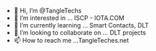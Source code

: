 - 👋 Hi, I’m @TangleTechs
- 👀 I’m interested in ... ISCP - IOTA.COM  
- 🌱 I’m currently learning ... Smart Contacts, DLT 
- 💞️ I’m looking to collaborate on ... DLT projects
- 📫 How to reach me ...TangleTeches.net 

<!---
TangleTechs/TangleTechs is a ✨ special ✨ repository because its `README.md` (this file) appears on your GitHub profile.
You can click the Preview link to take a look at your changes.
--->
